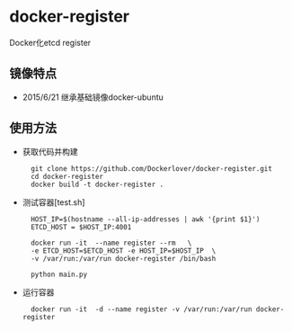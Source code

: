 # docker-register
Docker化etcd register

## 镜像特点

- 2015/6/21 继承基础镜像docker-ubuntu

## 使用方法

- 获取代码并构建

        git clone https://github.com/Dockerlover/docker-register.git
        cd docker-register
        docker build -t docker-register .

- 测试容器[test.sh]

        HOST_IP=$(hostname --all-ip-addresses | awk '{print $1}')
        ETCD_HOST = $HOST_IP:4001
        
        docker run -it  --name register --rm   \
        -e ETCD_HOST=$ETCD_HOST -e HOST_IP=$HOST_IP  \
        -v /var/run:/var/run docker-register /bin/bash
        
        python main.py

- 运行容器

        docker run -it  -d --name register -v /var/run:/var/run docker-register
